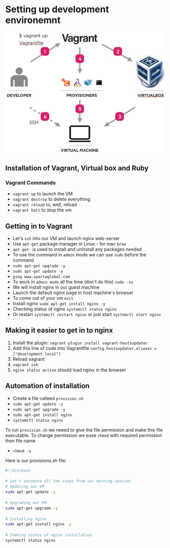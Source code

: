 # Setting up development environemnt
![](images/virtualisation.png)
## Installation of Vagrant, Virtual box and Ruby
### Vagrant Commands
- `vagrant up` to launch the VM
- `vagrant destroy` to delete everything
- `vagrant reload` to, well, reload
- `vagrant halt` to stop the vm

## Getting in to Vagrant
- Let's `ssh` into our VM and launch nginx web-server
- Use `apt-get` package manager in Linux - for mac `brew`
- `apt-get-` is used to install and uninstall any packages needed
- To use the command in `admin` mode we can use `sudo` before the command
- `sudo apt-get upgrade -y`
- `sudo apt-get update -y`
- `ping www.spartaglobal.com`
- To work in `admin mode` all the time (don't do this) `sudo -su`
- We will install nginx in our guest machine
- Launch the default nginx page in host machine's browser
- To come out of your vm `exit`
- Install nginx `sudo apt-get install nginx -y`
- Checking status of nginx `systemctl status nginx`
- Or restart `systemctl restart nginx` or just start `systemctl start nginx`

## Making it easier to get in to nginx
1. Install the plugin: `vagrant plugin install vagrant-hostsupdater`
2. Add this line of code into Vagrantfile `config.hostsupdater.aliases = ["development.local"]`
3. Reload vagrant
4. `vagrant ssh`
5. `nginx status active` should load nginx in the browser

## Automation of installation
- Create a file calleed `provision.sh`
- `sudo apt-get update -y`
- `sudo apt-get upgrade -y`
- `sudo apt-get install nginx`
- `systemctl status nginx`

To run `provision.sh` we neeed to give the file permission and make this file executable. To change permission we euse `chmod` with required permission then file name
- `chmod -x`

Here is our provisions.sh file:
```bash
#!/bin/bash

# Let's automate all the steps from our morning session
# Updating our VM
sudo apt-get update -y

# Upgrading our VM
sudo apt-get upgrade -y

# Installing nginx
sudo apt-get install nginx -y

# Cheking status of nginx installation
systemctl status nginx
```
